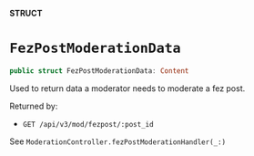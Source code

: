 **STRUCT**

# `FezPostModerationData`

```swift
public struct FezPostModerationData: Content
```

Used to return data a moderator needs to moderate a fez post.

Returned by:
* `GET /api/v3/mod/fezpost/:post_id`

See `ModerationController.fezPostModerationHandler(_:)`
